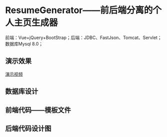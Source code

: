 # ResumeGenerator——前后端分离的个人主页生成器

前端：Vue+jQuery+BootStrap；后端：JDBC、FastJson、Tomcat、Servlet；数据库Mysql 8.0；

## 演示效果 

<a href="https://github.com/linj21a/ResumeGenerator/blob/master/%E6%BC%94%E7%A4%BA%E8%A7%86%E9%A2%91.gif">演示视频</a>
## 数据库设计

## 前端代码——模板文件

## 后端代码设计图
